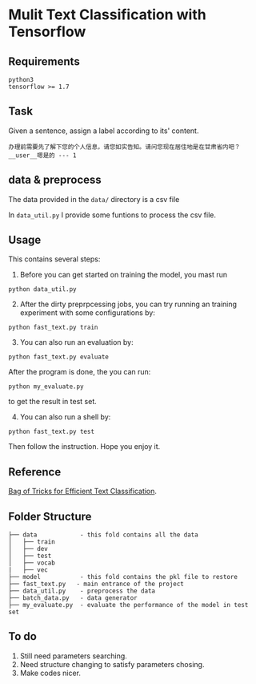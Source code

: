 # Mulit Text Classification with Tensorflow

## Requirements
```
python3
tensorflow >= 1.7
```
## Task
Given a sentence, assign a label according to its' content.
```
办理前需要先了解下您的个人信息，请您如实告知。请问您现在居住地是在甘肃省内吧？__user__嗯是的 --- 1
```

## data & preprocess
The data provided in the `data/` directory is a csv file

In `data_util.py` I provide some funtions to process the csv file.

## Usage
This contains several steps:
1. Before you can get started on training the model, you mast run
```
python data_util.py
```

2. After the dirty preprpcessing jobs, you can try running an training experiment with some configurations by:
```
python fast_text.py train
```

3. You can also run an evaluation by:
```
python fast_text.py evaluate
```
After the program is done, the you can run:
```
python my_evaluate.py
```
to get the result in test set.

4. You can also run a shell by:
```
python fast_text.py test
```
Then follow the instruction. Hope you enjoy it.

## Reference 
[Bag of Tricks for Efficient Text Classification](https://arxiv.org/pdf/1607.01759v2.pdf).

## Folder Structure
```
├── data            - this fold contains all the data
│   ├── train
│   ├── dev
│   ├── test
│   ├── vocab
|   ├── vec
├── model           - this fold contains the pkl file to restore
├── fast_text.py   - main entrance of the project
├── data_util.py    - preprocess the data
├── batch_data.py   - data generator
├── my_evaluate.py  - evaluate the performance of the model in test set   
```

## To do
1. Still need parameters searching.
2. Need structure changing to satisfy parameters chosing.
3. Make codes nicer.
